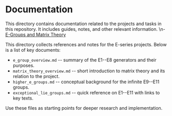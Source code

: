 # Documentation

This directory contains documentation related to the projects and tasks in this repository. It includes guides, notes, and other relevant information.
\n- [E-Groups and Matrix Theory](e_groups_overview.md)

This directory collects references and notes for the E-series projects.
Below is a list of key documents:

- `e_group_overview.md` -- summary of the E1--E8 generators and their purposes.
- `matrix_theory_overview.md` -- short introduction to matrix theory and its
  relation to the project.
- `higher_e_groups.md` -- conceptual background for the infinite E9--E11 groups.
- `exceptional_lie_groups.md` -- quick reference on E1--E11 with links to key texts.

Use these files as starting points for deeper research and implementation.
